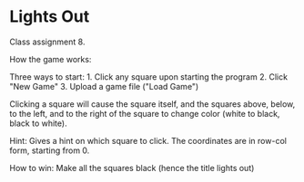 # Lights Out 

Class assignment 8.

How the game works:

  Three ways to start:
    1. Click any square upon starting the program
    2. Click "New Game"
    3. Upload a game file ("Load Game")

  Clicking a square will cause the square itself, 
  and the squares above, below, to the left, and to the right 
  of the square to change color (white to black, black to white).

  Hint:
    Gives a hint on which square to click. The coordinates are in row-col form, starting from 0.
    
  How to win: 
    Make all the squares black (hence the title lights out)
 
